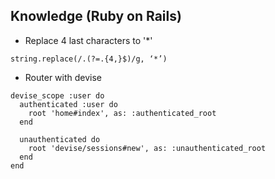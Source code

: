 ## Knowledge (Ruby on Rails)

- Replace 4 last characters to '*'
```
string.replace(/.(?=.{4,}$)/g, ‘*’)
```

- Router with devise
```
devise_scope :user do
  authenticated :user do
    root 'home#index', as: :authenticated_root
  end

  unauthenticated do
    root 'devise/sessions#new', as: :unauthenticated_root
  end
end
```
